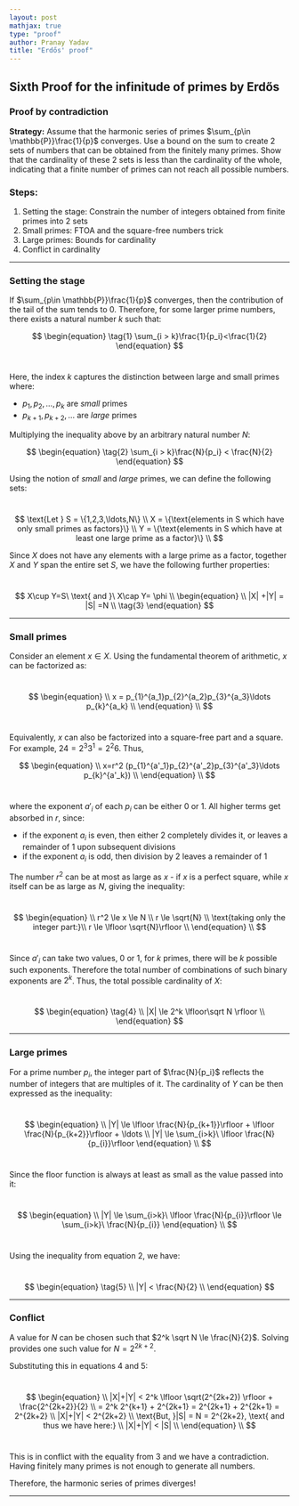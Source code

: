 ```yaml
---
layout: post  
mathjax: true  
type: "proof"  
author: Pranay Yadav   
title: "Erdős' proof"
---
```


## Sixth Proof for the infinitude of primes by Erdős

### Proof by contradiction  

**Strategy:** Assume that the harmonic series of primes $\sum_{p\in \mathbb{P}}\frac{1}{p}$ converges. Use a bound on the sum to create 2 sets of numbers that can be obtained from the finitely many primes. Show that the cardinality of these 2 sets is less than the cardinality of the whole, indicating that a finite number of primes can not reach all possible numbers.

### Steps:

1. Setting the stage: Constrain the number of integers obtained from finite primes into 2 sets
2. Small primes: FTOA and the square-free numbers trick   
3. Large primes: Bounds for cardinality 
4. Conflict in cardinality  

---

### Setting the stage

If $\sum_{p\in \mathbb{P}}\frac{1}{p}$ converges, then the contribution of the tail of the sum tends to 0. Therefore, for some larger prime numbers, there exists a natural number $k$ such that:    


$$
\begin{equation} \tag{1}
\sum_{i > k}\frac{1}{p_i}<\frac{1}{2}
\end{equation}
$$
​    

Here, the index $k$ captures the distinction between large and small primes where:

- $p_1, p_2,\ldots,p_k$ are *small* primes
- $p_{k+1}, p_{k+2},\ldots$ are *large* primes

Multiplying the inequality above by an arbitrary natural number $N$:    


$$
\begin{equation} \tag{2}
\sum_{i > k}\frac{N}{p_i} < \frac{N}{2}
\end{equation}
$$
   

Using the notion of *small* and *large* primes, we can define the following sets:    

​    
$$
\text{Let } S = \{1,2,3,\ldots,N\} \\
X = \{\text{elements in S which have only small primes as factors}\} \\
Y = \{\text{elements in S which have at least one large prime as a factor}\} \\
$$
   

Since $X$ does not have any elements with a large prime as a factor, together $X$ and $Y$ span the entire set $S$, we have the following further properties:    

​    
$$
X\cup Y=S\ \text{ and }\ X\cap Y= \phi \\
\begin{equation} \\
|X| +|Y|  = |S| =N \\ \tag{3}
\end{equation}
$$

---

### Small primes

Consider an element $x \in X$. Using the fundamental theorem of arithmetic, $x$ can be factorized as:    

​    
$$
\begin{equation} \\
x = p_{1}^{a_1}p_{2}^{a_2}p_{3}^{a_3}\ldots p_{k}^{a_k} \\
\end{equation} \\
$$
​    

Equivalently, $x$ can also be factorized into a square-free part and a square. For example, $24=2^3 3^1 =2^2 6$. Thus,    


$$
\begin{equation} \\
x=r^2 (p_{1}^{a'_1}p_{2}^{a'_2}p_{3}^{a'_3}\ldots p_{k}^{a'_k}) \\
\end{equation} \\
$$
​    

where the exponent $a'_i$ of each $p_i$ can be either $0$ or $1$. All higher terms get absorbed in $r$, since:

- if the exponent $a_i$ is even, then either $2$ completely divides it, or leaves a remainder of $1$ upon subsequent divisions
- if the exponent $a_i$ is odd, then division by $2$ leaves a remainder of $1$

The number $r^2$ can be at most as large as $x$ - if $x$ is a perfect square, while $x$ itself can be as large as $N$, giving the inequality:    

​    
$$
\begin{equation} \\
r^2 \le x \le N \\
r \le \sqrt{N} \\
\text{taking only the integer part:}\\
r \le \lfloor \sqrt{N}\rfloor \\
\end{equation} \\
$$
​    

Since $a'_i$ can take two values, $0$ or $1$, for $k$ primes, there will be $k$ possible such exponents. Therefore the total number of combinations of such binary exponents are $2^k$. Thus, the total possible cardinality of $X$:    

​    
$$
\begin{equation} \tag{4} \\
|X| \le 2^k \lfloor\sqrt N \rfloor \\
\end{equation}
$$

---

### Large primes

For a prime number $p_i$, the integer part of $\frac{N}{p_i}$ reflects the number of integers that are multiples of it. The cardinality of $Y$ can be then expressed as the inequality:    

​    
$$
\begin{equation} \\
|Y| \le \lfloor \frac{N}{p_{k+1}}\rfloor + \lfloor \frac{N}{p_{k+2}}\rfloor + \ldots \\
|Y| \le \sum_{i>k}\ \lfloor \frac{N}{p_{i}}\rfloor
\end{equation} \\
$$
​    

Since the floor function is always at least as small as the value passed into it:    

​    
$$
\begin{equation} \\
|Y| \le \sum_{i>k}\ \lfloor \frac{N}{p_{i}}\rfloor \le \sum_{i>k}\ \frac{N}{p_{i}}
\end{equation} \\
$$
​    

Using the inequality from equation $2$, we have:    

​    
$$
\begin{equation} \tag{5} \\
|Y| < \frac{N}{2} \\
\end{equation}
$$

---

### Conflict

A value for $N$ can be chosen such that $2^k \sqrt N \le \frac{N}{2}$. Solving provides one such value for $N = 2^{2k+2}$.   

Substituting this in equations $4$ and $5$:    

​    
$$
\begin{equation} \\
|X|+|Y| < 2^k \lfloor \sqrt(2^{2k+2}) \rfloor + \frac{2^{2k+2}}{2} \\
= 2^k 2^{k+1} + 2^{2k+1} = 2^{2k+1} + 2^{2k+1} = 2^{2k+2} \\
|X|+|Y| < 2^{2k+2} \\
\text{But, }|S| = N = 2^{2k+2}, \text{ and thus we have here:} \\
|X|+|Y| < |S| \\
\end{equation} \\
$$
​    

This is in conflict with the equality from $3$ and we have a contradiction. Having finitely many primes is not enough to generate all numbers.

Therefore, the harmonic series of primes diverges! 

---





